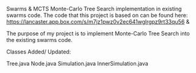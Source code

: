 Swarms & MCTS
Monte-Carlo Tree Search implementation in existing swarms code. The code that this project is based on can be found here: https://lancaster.app.box.com/s/m7jz1pwz0v2ec641wglrgpz9rt33qu56 &

The purpose of my project is to implement Monte-Carlo Tree Search into the existing swarms code.

Classes Added/ Updated:

Tree.java
Node.java
Simulation.java
InnerSimulation.java
